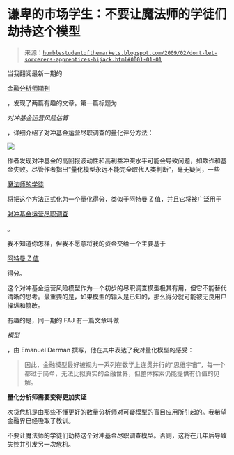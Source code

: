 <!--yml

类别：未分类

日期：2024-05-18 00:58:35

-->

# 谦卑的市场学生：不要让魔法师的学徒们劫持这个模型

> 来源：[`humblestudentofthemarkets.blogspot.com/2009/02/dont-let-sorcerers-apprentices-hijack.html#0001-01-01`](https://humblestudentofthemarkets.blogspot.com/2009/02/dont-let-sorcerers-apprentices-hijack.html#0001-01-01)

当我翻阅最新一期的

[金融分析师期刊](http://www.cfapubs.org/toc/faj/2009/65/1)

，发现了两篇有趣的文章。第一篇标题为

*对冲基金运营风险估算*

，详细介绍了对冲基金运营尽职调查的量化评分方法：

![](https://blogger.googleusercontent.com/img/b/R29vZ2xl/AVvXsEjZKMD4krTby9tG-5yG6USoomp2-TB4fMUsL0-LeG7VSgfnKDaQ5XSusjxeCUKiPmJQ7gKF3JsLyXcVvy9EwQqdg0eWXfIQ0qDMbbSynJq4D8-_pIldw_3CF-CWF0wYXt0B4t5f8nJS65oy/s1600-h/Hedge+fund+score.JPG)

作者发现对冲基金的高回报波动性和高利益冲突水平可能会导致问题，如欺诈和基金失败。尽管作者指出“量化模型永远不能完全取代人类判断”，毫无疑问，一些

[魔法师的学徒](http://humblestudentofthemarkets.blogspot.com/2008/09/sorcerers-apprentices-at-work.html)

将把这个方法正式化为一个量化得分，类似于阿特曼 Z 值，并且它将被广泛用于

[对冲基金运营尽职调查](http://humblestudentofthemarkets.blogspot.com/2008/12/hedge-fund-operational-due-diligence.html)

。

我不知道你怎样，但我不愿意将我的资金交给一个主要基于

[阿特曼 Z 值](http://humblestudentofthemarkets.blogspot.com/2008/05/limitations-of-altman-z.html)

得分。

这个对冲基金运营风险模型作为一个初步的尽职调查模型极其有用，但它不能替代清晰的思考。最重要的是，如果模型的输入是已知的，那么得分就可能被无良用户操纵和篡改。

有趣的是，同一期的 FAJ 有一篇文章叫做

*模型*

，由 Emanuel Derman 撰写，他在其中表达了我对量化模型的感受：

> 因此，金融模型最好被视为一系列在数学上连贯并行的“思维宇宙”，每一个都过于简单，无法比拟真实的金融世界，但整体探索仍能提供有价值的见解。

**量化分析师需要变得更加实证**

次贷危机是由那些不懂更好的数量分析师对可疑模型的盲目应用所引起的。我希望金融界已经吸取了教训。

不要让魔法师的学徒们劫持这个对冲基金尽职调查模型。否则，这将在几年后导致失控并引发另一次危机。
